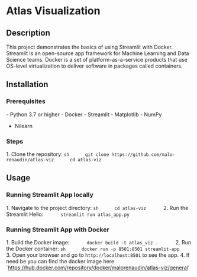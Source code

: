# Atlas Visualization

## Description

This project demonstrates the basics of using Streamlit with Docker. Streamlit is an open-source app framework for Machine Learning and Data Science teams. Docker is a set of platform-as-a-service products that use OS-level virtualization to deliver software in packages called containers.

## Installation

### Prerequisites
 
 -   P y t h o n   3 . 7   o r   h i g h e r 
 
 -   D o c k e r 
 
 -   S t r e a m l i t 
 
 -   Matplotlib
 
 -   N u m P y   

- Nilearn
 
 
 
### Steps
 
 1 .   C l o n e   t h e   r e p o s i t o r y : 
 
         ` ` ` s h 
 
         g i t   c l o n e  https://github.com/malo-renaudin/atlas-viz
 
         c d   atlas-viz
 
         ` ` ` 
 
 
 
 
 
## Usage
 
 
### Running Streamlit App locally

 
 1 .   N a v i g a t e   t o   t h e   p r o j e c t   d i r e c t o r y : 
 
         ` ` ` s h 
 
         c d   atlas-viz
 
         ` ` ` 
 
 
 
 2 .   R u n   t h e   S t r e a m l i t   H e l l o : 
 
         ` ` ` 
 
         s t r e a m l i t   r u n   atlas_app.py
 
         ` ` ` 
 
### Running Streamlit App with Docker

 
 1 .   B u i l d   t h e   D o c k e r   i m a g e : 
 
         ` ` ` 
 
         d o c k e r   b u i l d   - t   atlas_viz   . 
 
         ` ` ` 
 
 
 
 2 .   R u n   t h e   D o c k e r   c o n t a i n e r : 
 
         ` ` ` s h 
 
         d o c k e r   r u n   - p   8 5 0 1 : 8 5 0 1   s t r e a m l i t - a p p 
 
         ` ` ` 
 
 
 
 3 .   O p e n   y o u r   b r o w s e r   a n d   g o   t o   ` h t t p : / / l o c a l h o s t : 8 5 0 1 `   t o   s e e   t h e   a p p . 
 
 
 
 4 .   I f   n e e d   b e   y o u   c a n   f i n d   t h e   d o c k e r   i m a g e   h e r e   `  https://hub.docker.com/repository/docker/malorenaudin/atlas-viz/general'
 
 
